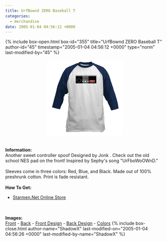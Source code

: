 ```yaml
---
title: UrfBownd ZERO Baseball T
categories:
  - merchandise
date: 2005-01-04 04:56:12 +0000
---
```

{% include box-open.html box-id="355" title="UrfBownd ZERO Baseball T" author-id="45" timestamp="2005-01-04 04:56:12 +0000" type="norm" last-modified-by="45" %}
	<center>
	<img src="/merchandise/images/smn_ubzbt_title.png" border="0" alt="UrfBownd ZERO Baseball T" />
	</center>
	<br /><br />
	<b>Information:</b>
	<br />
	Another sweet controller spoof Designed by Jonk . Check out the old school NES pad on 
	the front! Inspired by Sephy's song "UrFboWoOWnD."
	<br /><br />
	Sleeves come in three colors: Red, Blue, and Black. Made out of 100% preshrunk cotton. 
	Print is fade resistant. 
	<br /><br />
	<b>How To Get:</b>
	<br />
	<ul>
	<li><a href="http://www.cafeshops.com/starmen.7680268">Starmen.Net Online Store</a></li>
	</ul>
	<br /><br />
	<b>Images:</b>
	<br />
	<a href="/merchandise/images/smn_ubzbt_front.jpg">Front</a> - <a href="/merchandise/images/smn_ubzbt_back.jpg">Back</a> - <a href="/merchandise/images/smn_ubzbt_fdesign.jpg">Front Design</a> - 
	<a href="/merchandise/images/smn_ubzbt_bdesign.jpg">Back Design</a> - <a href="/merchandise/images/smn_btc.jpg">Colors</a>
{% include box-close.html author-name="ShadowX" last-modified-on="2005-01-04 04:56:26 +0000" last-modified-by-name="ShadowX" %}

